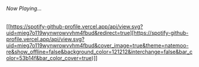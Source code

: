###### Now Playing...
[[https://spotify-github-profile.vercel.app/api/view.svg?uid=mieg7o119wynwrowvvhm4fbud&redirect=true][https://spotify-github-profile.vercel.app/api/view.svg?uid=mieg7o119wynwrowvvhm4fbud&cover_image=true&theme=natemoo-re&show_offline=false&background_color=121212&interchange=false&bar_color=53b14f&bar_color_cover=true)]]

